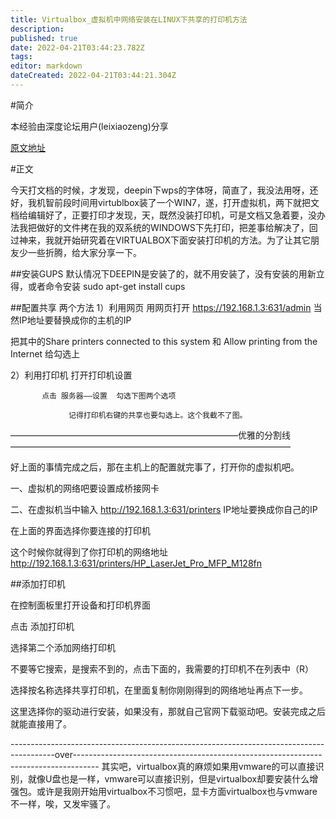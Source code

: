 ```yaml
---
title: Virtualbox_虚拟机中网络安装在LINUX下共享的打印机方法
description: 
published: true
date: 2022-04-21T03:44:23.782Z
tags: 
editor: markdown
dateCreated: 2022-04-21T03:44:21.304Z
---
```


#简介

本经验由深度论坛用户(leixiaozeng)分享

[原文地址](https://bbs.deepin.org/forum.php?mod=viewthread&tid=133743)

#正文

今天打文档的时候，才发现，deepin下wps的字体呀，简直了，我没法用呀，还好，我机智前段时间用virtublbox装了一个WIN7，遂，打开虚拟机，两下就把文档给编辑好了，正要打印才发现，天，既然没装打印机，可是文档又急着要，没办法我把做好的文件拷在我的双系统的WINDOWS下先打印，把差事给解决了，回过神来，我就开始研究着在VIRTUALBOX下面安装打印机的方法。为了让其它朋友少一些折腾，给大家分享一下。

##安装GUPS
默认情况下DEEPIN是安装了的，就不用安装了，没有安装的用新立得，或者命令安装 sudo apt-get install cups

##配置共享
两个方法
1）利用网页
            用网页打开 https://192.168.1.3:631/admin 当然IP地址要替换成你的主机的IP
 
把其中的Share printers connected to this system 和 Allow printing from the Internet 给勾选上

2）利用打印机
          打开打印机设置
              
           点击 服务器——设置  勾选下图两个选项
              
                 记得打印机右键的共享也要勾选上。这个我截不了图。

——————————————————————————优雅的分割线————————————————————————————————

好上面的事情完成之后，那在主机上的配置就完事了，打开你的虚拟机吧。

一、虚拟机的网络吧要设置成桥接网卡

二、在虚拟机当中输入 http://192.168.1.3:631/printers IP地址要换成你自己的IP
  
在上面的界面选择你要连接的打印机
  
这个时候你就得到了你打印机的网络地址 http://192.168.1.3:631/printers/HP_LaserJet_Pro_MFP_M128fn

##添加打印机

在控制面板里打开设备和打印机界面
  
点击 添加打印机 
  
选择第二个添加网络打印机
  
不要等它搜索，是搜索不到的，点击下面的，我需要的打印机不在列表中（R）
  
选择按名称选择共享打印机，在里面复制你刚刚得到的网络地址再点下一步。
  
这里选择你的驱动进行安装，如果没有，那就自己官网下载驱动吧。安装完成之后就能直接用了。

-----------------------------------------------------------------------------------------over------------------------------------------------------------------------------------
其实吧，virtualbox真的麻烦如果用vmware的可以直接识别，就像U盘也是一样，vmware可以直接识别，但是virtualbox却要安装什么增强包。或许是我刚开始用virtualbox不习惯吧，显卡方面virtualbox也与vmware不一样，唉，又发牢骚了。